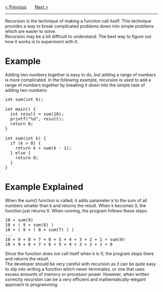 <a href="/Functions/Declaration.md">&lt; Previous</a>
&nbsp;&nbsp;&nbsp;&nbsp;&nbsp;
<a href="/Functions/Math.md">Next &gt;</a>
<hr>
Recursion is the technique of making a function call itself. This technique provides a way to break complicated problems down into simple problems which are easier to solve.
<br>
Recursion may be a bit difficult to understand. The best way to figure out how it works is to experiment with it.
<h1>Example</h1>
Adding two numbers together is easy to do, but adding a range of numbers is more complicated. In the following example, recursion is used to add a range of numbers together by breaking it down into the simple task of adding two numbers:
<pre>
int sum(int k);<br>
int main() {
  int result = sum(10);
  printf("%d", result);
  return 0;
}<br>
int sum(int k) {
  if (k &gt; 0) {
    return k + sum(k - 1);
  } else {
    return 0;
  }
}
</pre>
<h1>Example Explained</h1>
When the sum() function is called, it adds parameter k to the sum of all numbers smaller than k and returns the result. When k becomes 0, the function just returns 0. When running, the program follows these steps:
<pre>
10 + sum(9)
10 + ( 9 + sum(8) )
10 + ( 9 + ( 8 + sum(7) ) )
...
10 + 9 + 8 + 7 + 6 + 5 + 4 + 3 + 2 + 1 + sum(0)
10 + 9 + 8 + 7 + 6 + 5 + 4 + 3 + 2 + 1 + 0
</pre>
Since the function does not call itself when k is 0, the program stops there and returns the result.
<br>
The developer should be very careful with recursion as it can be quite easy to slip into writing a function which never terminates, or one that uses excess amounts of memory or processor power. However, when written correctly recursion can be a very efficient and mathematically-elegant approach to programming.
